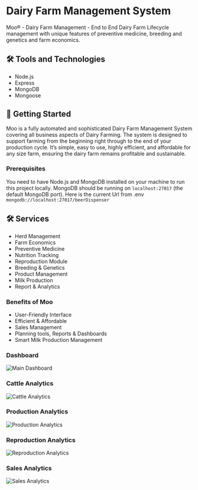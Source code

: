 # Dairy Farm Management System 
Moo® - Dairy Farm Management - End to End Dairy Farm Lifecycle management with unique features of preventive medicine, breeding and genetics and farm economics.

## :hammer_and_wrench: Tools and Technologies

- Node.js
- Express
- MongoDB
- Mongoose

## :rocket: Getting Started

Moo is a fully automated and sophisticated Dairy Farm Management System covering all business aspects of Dairy Farming. The system is designed to support farming from the beginning right through to the end of your production cycle. It’s simple, easy to use, highly efficient, and affordable for any size farm, ensuring the dairy farm remains profitable and sustainable.

### Prerequisites

You need to have Node.js and MongoDB installed on your machine to run this project locally. MongoDB should be running on `localhost:27017` (the default MongoDB port).
Here is the current Url from .env `mongodb://localhost:27017/beerDispenser`

## :hammer_and_wrench: Services

-  Herd Management
-  Farm Economics
-  Preventive Medicine
-  Nutrition Tracking
-  Reproduction Module
-  Breeding & Genetics
-  Product Management
-  Milk Production
-  Report & Analytics

### Benefits of Moo

- User-Friendly Interface
- Efficient & Affordable
- Sales Management
- Planning tools, Reports & Dashboards
- Smart Milk Production Management


### Dashboard
![Main Dashboard](https://github.com/nkutechologies/Dairy-Analytics/assets/71810407/9c7a7573-6dca-4ef3-8566-0f5ddfb53e72)

### Cattle Analytics

![Cattle Analytics](https://github.com/nkutechologies/Dairy-Analytics/assets/71810407/4e9cd38d-1927-4340-908c-5fb73031889b)

### Production Analytics

![Production Analytics](https://github.com/nkutechologies/Dairy-Analytics/assets/71810407/6c375e8c-dd50-44b0-a9b0-e7dea996f0eb)

### Reproduction Analytics

![Reproduction Analytics](https://github.com/nkutechologies/Dairy-Analytics/assets/71810407/7612a030-11e8-4f1f-bb81-ec2021d0e2a1)

### Sales Analytics

![Sales Analytics](https://github.com/nkutechologies/Dairy-Analytics/assets/71810407/9c50b347-0826-4924-8dcc-e94775c94808)
